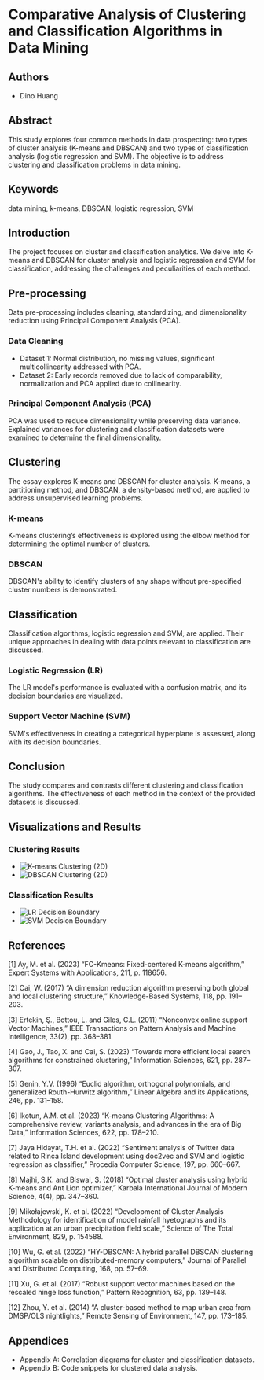 # Comparative Analysis of Clustering and Classification Algorithms in Data Mining

## Authors
- Dino Huang

## Abstract
This study explores four common methods in data prospecting: two types of cluster analysis (K-means and DBSCAN) and two types of classification analysis (logistic regression and SVM). The objective is to address clustering and classification problems in data mining.

## Keywords
data mining, k-means, DBSCAN, logistic regression, SVM

## Introduction
The project focuses on cluster and classification analytics. We delve into K-means and DBSCAN for cluster analysis and logistic regression and SVM for classification, addressing the challenges and peculiarities of each method.

## Pre-processing
Data pre-processing includes cleaning, standardizing, and dimensionality reduction using Principal Component Analysis (PCA).

### Data Cleaning
- Dataset 1: Normal distribution, no missing values, significant multicollinearity addressed with PCA.
- Dataset 2: Early records removed due to lack of comparability, normalization and PCA applied due to collinearity.

### Principal Component Analysis (PCA)
PCA was used to reduce dimensionality while preserving data variance. Explained variances for clustering and classification datasets were examined to determine the final dimensionality.

## Clustering
The essay explores K-means and DBSCAN for cluster analysis. K-means, a partitioning method, and DBSCAN, a density-based method, are applied to address unsupervised learning problems.

### K-means
K-means clustering’s effectiveness is explored using the elbow method for determining the optimal number of clusters.

### DBSCAN
DBSCAN's ability to identify clusters of any shape without pre-specified cluster numbers is demonstrated.

## Classification
Classification algorithms, logistic regression and SVM, are applied. Their unique approaches in dealing with data points relevant to classification are discussed.

### Logistic Regression (LR)
The LR model's performance is evaluated with a confusion matrix, and its decision boundaries are visualized.

### Support Vector Machine (SVM)
SVM's effectiveness in creating a categorical hyperplane is assessed, along with its decision boundaries.

## Conclusion
The study compares and contrasts different clustering and classification algorithms. The effectiveness of each method in the context of the provided datasets is discussed.

## Visualizations and Results

### Clustering Results
- ![K-means Clustering (2D)](images/k-mean.png)
- ![DBSCAN Clustering (2D)](images/dbscan.png)

### Classification Results
- ![LR Decision Boundary](images/lr.png)
- ![SVM Decision Boundary](images/svm.png)

## References
<a id="1">[1]</a> Ay, M. et al. (2023) “FC-Kmeans: Fixed-centered K-means algorithm,” Expert Systems with Applications, 211, p. 118656.

<a id="2">[2]</a> Cai, W. (2017) “A dimension reduction algorithm preserving both global and local clustering structure,” Knowledge-Based Systems, 118, pp. 191–203.

<a id="3">[3]</a> Ertekin, Ş., Bottou, L. and Giles, C.L. (2011) “Nonconvex online support Vector Machines,” IEEE Transactions on Pattern Analysis and Machine Intelligence, 33(2), pp. 368–381.

<a id="4">[4]</a> Gao, J., Tao, X. and Cai, S. (2023) “Towards more efficient local search algorithms for constrained clustering,” Information Sciences, 621, pp. 287–307.

<a id="5">[5]</a> Genin, Y.V. (1996) “Euclid algorithm, orthogonal polynomials, and generalized Routh-Hurwitz algorithm,” Linear Algebra and its Applications, 246, pp. 131–158.

<a id="6">[6]</a> Ikotun, A.M. et al. (2023) “K-means Clustering Algorithms: A comprehensive review, variants analysis, and advances in the era of Big Data,” Information Sciences, 622, pp. 178–210.

<a id="7">[7]</a> Jaya Hidayat, T.H. et al. (2022) “Sentiment analysis of Twitter data related to Rinca Island development using doc2vec and SVM and logistic regression as classifier,” Procedia Computer Science, 197, pp. 660–667.

<a id="8">[8]</a> Majhi, S.K. and Biswal, S. (2018) “Optimal cluster analysis using hybrid K-means and Ant Lion optimizer,” Karbala International Journal of Modern Science, 4(4), pp. 347–360.

<a id="9">[9]</a> Mikołajewski, K. et al. (2022) “Development of Cluster Analysis Methodology for identification of model rainfall hyetographs and its application at an urban precipitation field scale,” Science of The Total Environment, 829, p. 154588.

<a id="10">[10]</a> Wu, G. et al. (2022) “HY-DBSCAN: A hybrid parallel DBSCAN clustering algorithm scalable on distributed-memory computers,” Journal of Parallel and Distributed Computing, 168, pp. 57–69.

<a id="11">[11]</a> Xu, G. et al. (2017) “Robust support vector machines based on the rescaled hinge loss function,” Pattern Recognition, 63, pp. 139–148.

<a id="12">[12]</a> Zhou, Y. et al. (2014) “A cluster-based method to map urban area from DMSP/OLS nightlights,” Remote Sensing of Environment, 147, pp. 173–185.


## Appendices
- Appendix A: Correlation diagrams for cluster and classification datasets.
- Appendix B: Code snippets for clustered data analysis.
